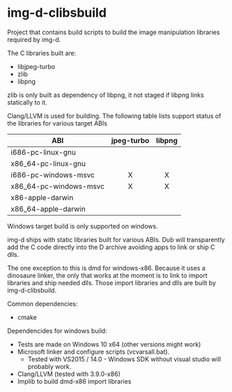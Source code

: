 # img-d-clibsbuild

Project that contains build scripts to build the image manipulation libraries required by img-d.

The C libraries built are:
 - libjpeg-turbo
 - zlib
 - libpng

zlib is only built as dependency of libpng, it not staged if libpng links statically to it.

Clang/LLVM is used for building.
The following table lists support status of the libraries for various target ABIs

| ABI                    | jpeg-turbo | libpng |
| ---------------------- |:----------:|:------:|
| i686-pc-linux-gnu      |            |        |
| x86_64-pc-linux-gnu    |            |        |
| i686-pc-windows-msvc   | X          |  X     |
| x86_64-pc-windows-msvc | X          |  X     |
| x86-apple-darwin       |            |        |
| x86_64-apple-darwin    |            |        |


Windows target build is only supported on windows.

img-d ships with static libraries built for various ABIs.
Dub will transparently add the C code directly into the D archive avoiding apps to link or ship C dlls.

The one exception to this is dmd for windows-x86.
Because it uses a dinosaure linker, the only that works at the moment is to link to import libraries and ship needed dlls.
Those import libraries and dlls are built by img-d-clibsbuild.

Common dependencies:
 - cmake

Dependencides for windows build:
 - Tests are made on Windows 10 x64 (other versions might work)
 - Microsoft linker and configure scripts (vcvarsall.bat).
    - Tested with VS2015 / 14.0  -  Windows SDK without visual studio will probably work.
 - Clang/LLVM (tested with 3.9.0-x86)
 - Implib to build dmd-x86 import libraries